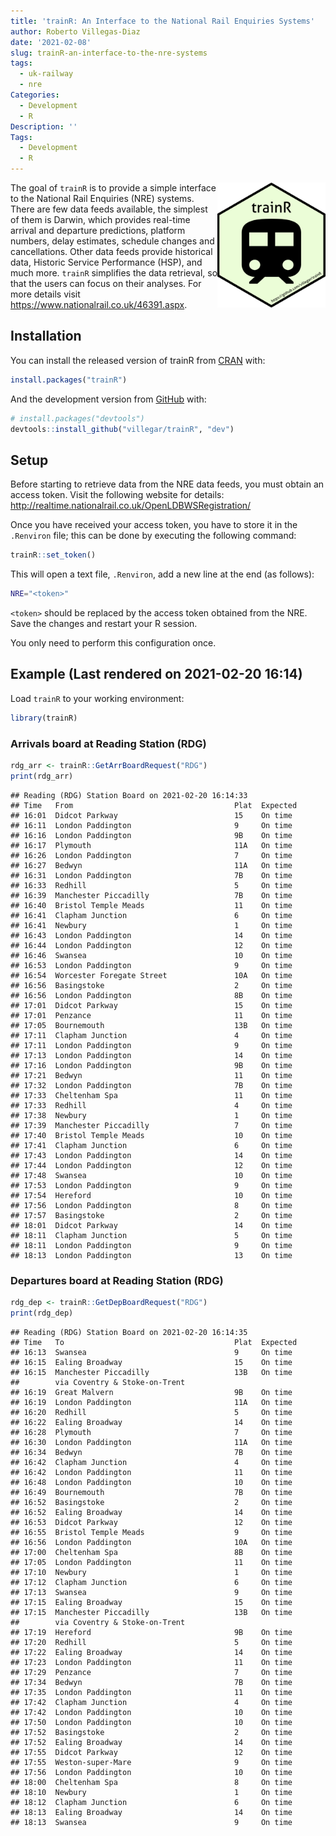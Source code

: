 ```yaml
---
title: 'trainR: An Interface to the National Rail Enquiries Systems'
author: Roberto Villegas-Diaz
date: '2021-02-08'
slug: trainR-an-interface-to-the-nre-systems
tags:
  - uk-railway
  - nre
Categories:
  - Development
  - R
Description: ''
Tags:
  - Development
  - R
---
```


<img src="https://raw.githubusercontent.com/villegar/trainR/main/inst/images/logo.png" alt="logo" align="right" height=200px/>

The goal of `trainR` is to provide a simple interface to the 
National Rail Enquiries (NRE) systems. There are few data feeds 
available, the simplest of them is Darwin, which provides real-time 
arrival and departure predictions, platform numbers, delay estimates, 
schedule changes and cancellations. Other data feeds provide historical 
data, Historic Service Performance (HSP), and much more. `trainR` 
simplifies the data retrieval, so that the users can focus on their 
analyses. For more details visit 
https://www.nationalrail.co.uk/46391.aspx.

## Installation

You can install the released version of trainR from [CRAN](https://CRAN.R-project.org) with:

``` r
install.packages("trainR")
```

And the development version from [GitHub](https://github.com/) with:

``` r
# install.packages("devtools")
devtools::install_github("villegar/trainR", "dev")
```

## Setup
Before starting to retrieve data from the NRE data feeds, you must obtain an access token. 
Visit the following website for details: http://realtime.nationalrail.co.uk/OpenLDBWSRegistration/

Once you have received your access token, you have to store it in the `.Renviron` file; this can be 
done by executing the following command:


```r
trainR::set_token()
```

This will open a text file, `.Renviron`, add a new line at the end (as follows):

```bash
NRE="<token>"
```

`<token>` should be replaced by the access token obtained from the NRE. Save the changes and restart 
your R session.

You only need to perform this configuration once.

## Example (Last rendered on 2021-02-20 16:14)

Load `trainR` to your working environment:

```r
library(trainR)
```

### Arrivals board at Reading Station (RDG)


```r
rdg_arr <- trainR::GetArrBoardRequest("RDG")
print(rdg_arr)
```

```
## Reading (RDG) Station Board on 2021-02-20 16:14:33
## Time   From                                    Plat  Expected
## 16:01  Didcot Parkway                          15    On time
## 16:11  London Paddington                       9     On time
## 16:16  London Paddington                       9B    On time
## 16:17  Plymouth                                11A   On time
## 16:26  London Paddington                       7     On time
## 16:27  Bedwyn                                  11A   On time
## 16:31  London Paddington                       7B    On time
## 16:33  Redhill                                 5     On time
## 16:39  Manchester Piccadilly                   7B    On time
## 16:40  Bristol Temple Meads                    11    On time
## 16:41  Clapham Junction                        6     On time
## 16:41  Newbury                                 1     On time
## 16:43  London Paddington                       14    On time
## 16:44  London Paddington                       12    On time
## 16:46  Swansea                                 10    On time
## 16:53  London Paddington                       9     On time
## 16:54  Worcester Foregate Street               10A   On time
## 16:56  Basingstoke                             2     On time
## 16:56  London Paddington                       8B    On time
## 17:01  Didcot Parkway                          15    On time
## 17:01  Penzance                                11    On time
## 17:05  Bournemouth                             13B   On time
## 17:11  Clapham Junction                        4     On time
## 17:11  London Paddington                       9     On time
## 17:13  London Paddington                       14    On time
## 17:16  London Paddington                       9B    On time
## 17:21  Bedwyn                                  11    On time
## 17:32  London Paddington                       7B    On time
## 17:33  Cheltenham Spa                          11    On time
## 17:33  Redhill                                 4     On time
## 17:38  Newbury                                 1     On time
## 17:39  Manchester Piccadilly                   7     On time
## 17:40  Bristol Temple Meads                    10    On time
## 17:41  Clapham Junction                        6     On time
## 17:43  London Paddington                       14    On time
## 17:44  London Paddington                       12    On time
## 17:48  Swansea                                 10    On time
## 17:53  London Paddington                       9     On time
## 17:54  Hereford                                10    On time
## 17:56  London Paddington                       8     On time
## 17:57  Basingstoke                             2     On time
## 18:01  Didcot Parkway                          14    On time
## 18:11  Clapham Junction                        5     On time
## 18:11  London Paddington                       9     On time
## 18:13  London Paddington                       13    On time
```

### Departures board at Reading Station (RDG)


```r
rdg_dep <- trainR::GetDepBoardRequest("RDG")
print(rdg_dep)
```

```
## Reading (RDG) Station Board on 2021-02-20 16:14:35
## Time   To                                      Plat  Expected
## 16:13  Swansea                                 9     On time
## 16:15  Ealing Broadway                         15    On time
## 16:15  Manchester Piccadilly                   13B   On time
##        via Coventry & Stoke-on-Trent           
## 16:19  Great Malvern                           9B    On time
## 16:19  London Paddington                       11A   On time
## 16:20  Redhill                                 5     On time
## 16:22  Ealing Broadway                         14    On time
## 16:28  Plymouth                                7     On time
## 16:30  London Paddington                       11A   On time
## 16:34  Bedwyn                                  7B    On time
## 16:42  Clapham Junction                        4     On time
## 16:42  London Paddington                       11    On time
## 16:48  London Paddington                       10    On time
## 16:49  Bournemouth                             7B    On time
## 16:52  Basingstoke                             2     On time
## 16:52  Ealing Broadway                         14    On time
## 16:53  Didcot Parkway                          12    On time
## 16:55  Bristol Temple Meads                    9     On time
## 16:56  London Paddington                       10A   On time
## 17:00  Cheltenham Spa                          8B    On time
## 17:05  London Paddington                       11    On time
## 17:10  Newbury                                 1     On time
## 17:12  Clapham Junction                        6     On time
## 17:13  Swansea                                 9     On time
## 17:15  Ealing Broadway                         15    On time
## 17:15  Manchester Piccadilly                   13B   On time
##        via Coventry & Stoke-on-Trent           
## 17:19  Hereford                                9B    On time
## 17:20  Redhill                                 5     On time
## 17:22  Ealing Broadway                         14    On time
## 17:23  London Paddington                       11    On time
## 17:29  Penzance                                7     On time
## 17:34  Bedwyn                                  7B    On time
## 17:35  London Paddington                       11    On time
## 17:42  Clapham Junction                        4     On time
## 17:42  London Paddington                       10    On time
## 17:50  London Paddington                       10    On time
## 17:52  Basingstoke                             2     On time
## 17:52  Ealing Broadway                         14    On time
## 17:55  Didcot Parkway                          12    On time
## 17:55  Weston-super-Mare                       9     On time
## 17:56  London Paddington                       10    On time
## 18:00  Cheltenham Spa                          8     On time
## 18:10  Newbury                                 1     On time
## 18:12  Clapham Junction                        6     On time
## 18:13  Ealing Broadway                         14    On time
## 18:13  Swansea                                 9     On time
```
